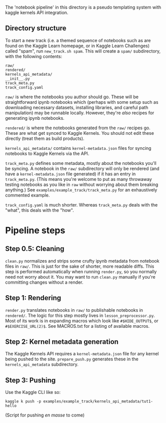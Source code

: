 The 'notebook pipeline' in this directory is a pseudo templating system with kaggle kernels API integration.

## Directory structure

To start a new track (i.e. a themed sequence of notebooks such as are found on the Kaggle Learn homepage, or in Kaggle Learn Challenges) called "spam", run `new_track.sh spam`. This will create a `spam/` subdirectory, with the following contents:

```
raw/
rendered/
kernels_api_metadata/
__init__.py
track_meta.py
track_config.yaml
```

`raw/` is where the notebooks you author should go. These will be straightforward ipynb notebooks which (perhaps with some setup such as downloading necessary datasets, installing libraries, and careful path manipulation) may be runnable locally. However, they're *also* recipes for generating ipynb notebooks.

`rendered/` is where the notebooks generated from the `raw/` recipes go. These are what get synced to Kaggle Kernels. You should not edit these directly (treat them as build products).

`kernels_api_metadata/` contains `kernel-metadata.json` files for syncing notebooks to Kaggle Kernels via the API.

`track_meta.py` defines some metadata, mostly about the notebooks you'll be syncing. A notebook in the `raw/` subdirectory will only be rendered (and have a `kernel-metadata.json` file generated) if it has an entry in `track_meta.py`. (This means you're welcome to put as many throwaway testing notebooks as you like in `raw` without worrying about them breaking anything.)
See `examples/example_track/track_meta.py` for an exhaustively commented example.

`track_config.yaml` is much shorter. Whereas `track_meta.py` deals with the "what", this deals with the "how". 

# Pipeline steps

## Step 0.5: Cleaning

`clean.py` normalizes and strips some crufty ipynb metadata from notebook files in `raw/`. This is just for the sake of shorter, more readable diffs. 
This step is performed automatically when running `render.py`, so you normally need not worry about it. You may want to run `clean.py` manually if you're committing changes without a render.

## Step 1: Rendering

`render.py` translates notebooks in `raw/` to publishable notebooks in `rendered/`.
The logic for this step mostly lives in `lesson_preprocessor.py`. Most of its work is in expanding macros which look like `#$HIDE_OUTPUT$`, or `#$EXERCISE_URL(2)$`. See MACROS.txt for a listing of available macros.

## Step 2: Kernel metadata generation

The Kaggle Kernels API requires a `kernel-metadata.json` file for any kernel being pushed to the site. `prepare_push.py` generates these in the `kernels_api_metadata` subdirectory. 

## Step 3: Pushing

Use the Kaggle CLI like so:

    kaggle k push -p examples/example_track/kernels_api_metadata/tut1-hello
    
(Script for pushing *en masse* to come)
